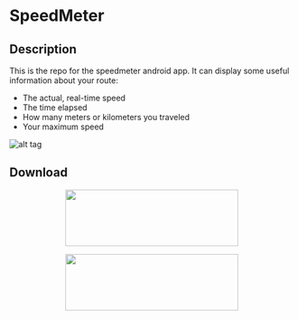 SpeedMeter
==========


Description
---
This is the repo for the speedmeter android app. 
It can display some useful information about your route:
* The actual, real-time speed
* The time elapsed
* How many meters or kilometers you traveled
* Your maximum speed

![alt tag](https://raw.githubusercontent.com/flyingrub/SpeedMeter/master/screen.png)




Download
---
<p align="center">
  <a href="https://f-droid.org/repository/browse/?fdfilter=Speedmeter&fdid=com.azspeedometer"><img src="https://upload.wikimedia.org/wikipedia/commons/thumb/0/0d/Get_it_on_F-Droid.svg/200px-Get_it_on_F-Droid.svg.png" height="100" width="306"/></a>
</p>

<p align="center">
  <a href="https://play.google.com/store/apps/details?id=com.azspeedometer"><img src="http://switzerland.tasis.com/uploaded/images2/appstore_button_google.png" height="100" width="306"/></a>
</p>

